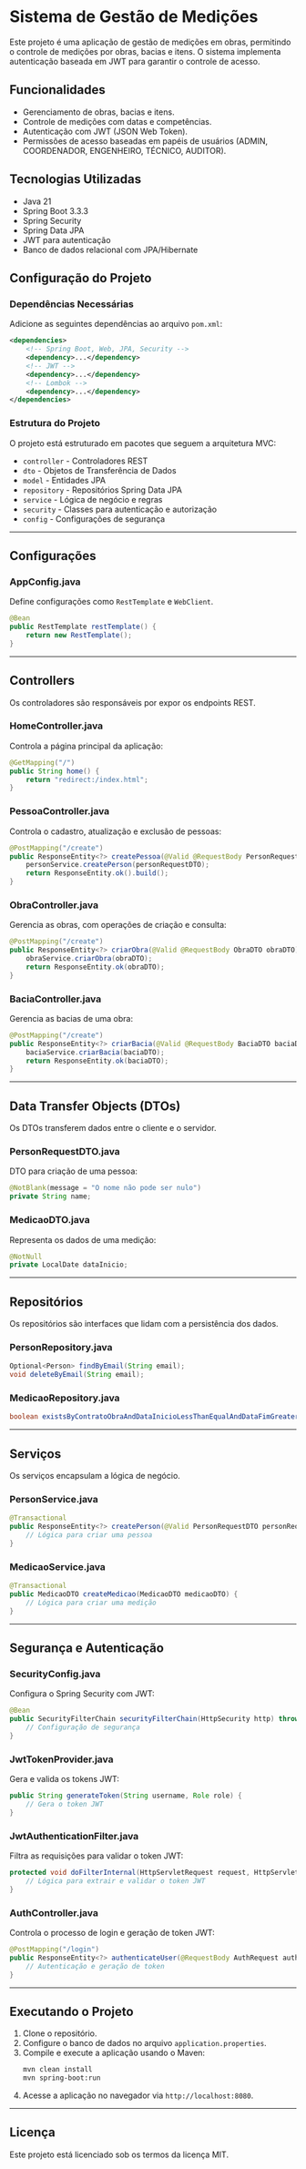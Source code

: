 
# Sistema de Gestão de Medições

Este projeto é uma aplicação de gestão de medições em obras, permitindo o controle de medições por obras, bacias e itens. O sistema implementa autenticação baseada em JWT para garantir o controle de acesso.

## Funcionalidades

- Gerenciamento de obras, bacias e itens.
- Controle de medições com datas e competências.
- Autenticação com JWT (JSON Web Token).
- Permissões de acesso baseadas em papéis de usuários (ADMIN, COORDENADOR, ENGENHEIRO, TÉCNICO, AUDITOR).

## Tecnologias Utilizadas

- Java 21
- Spring Boot 3.3.3
- Spring Security
- Spring Data JPA
- JWT para autenticação
- Banco de dados relacional com JPA/Hibernate

## Configuração do Projeto

### Dependências Necessárias

Adicione as seguintes dependências ao arquivo `pom.xml`:

```xml
<dependencies>
    <!-- Spring Boot, Web, JPA, Security -->
    <dependency>...</dependency>
    <!-- JWT -->
    <dependency>...</dependency>
    <!-- Lombok -->
    <dependency>...</dependency>
</dependencies>
```

### Estrutura do Projeto

O projeto está estruturado em pacotes que seguem a arquitetura MVC:

- `controller` - Controladores REST
- `dto` - Objetos de Transferência de Dados
- `model` - Entidades JPA
- `repository` - Repositórios Spring Data JPA
- `service` - Lógica de negócio e regras
- `security` - Classes para autenticação e autorização
- `config` - Configurações de segurança

---

## Configurações

### AppConfig.java

Define configurações como `RestTemplate` e `WebClient`.

```java
@Bean
public RestTemplate restTemplate() {
    return new RestTemplate();
}
```

---

## Controllers

Os controladores são responsáveis por expor os endpoints REST.

### HomeController.java

Controla a página principal da aplicação:

```java
@GetMapping("/")
public String home() {
    return "redirect:/index.html";
}
```

### PessoaController.java

Controla o cadastro, atualização e exclusão de pessoas:

```java
@PostMapping("/create")
public ResponseEntity<?> createPessoa(@Valid @RequestBody PersonRequestDTO personRequestDTO) {
    personService.createPerson(personRequestDTO);
    return ResponseEntity.ok().build();
}
```

### ObraController.java

Gerencia as obras, com operações de criação e consulta:

```java
@PostMapping("/create")
public ResponseEntity<?> criarObra(@Valid @RequestBody ObraDTO obraDTO) {
    obraService.criarObra(obraDTO);
    return ResponseEntity.ok(obraDTO);
}
```

### BaciaController.java

Gerencia as bacias de uma obra:

```java
@PostMapping("/create")
public ResponseEntity<?> criarBacia(@Valid @RequestBody BaciaDTO baciaDTO) {
    baciaService.criarBacia(baciaDTO);
    return ResponseEntity.ok(baciaDTO);
}
```

---

## Data Transfer Objects (DTOs)

Os DTOs transferem dados entre o cliente e o servidor.

### PersonRequestDTO.java

DTO para criação de uma pessoa:

```java
@NotBlank(message = "O nome não pode ser nulo")
private String name;
```

### MedicaoDTO.java

Representa os dados de uma medição:

```java
@NotNull
private LocalDate dataInicio;
```

---

## Repositórios

Os repositórios são interfaces que lidam com a persistência dos dados.

### PersonRepository.java

```java
Optional<Person> findByEmail(String email);
void deleteByEmail(String email);
```

### MedicaoRepository.java

```java
boolean existsByContratoObraAndDataInicioLessThanEqualAndDataFimGreaterThanEqual(String contratoObra, LocalDate dataFim, LocalDate dataInicio);
```

---

## Serviços

Os serviços encapsulam a lógica de negócio.

### PersonService.java

```java
@Transactional
public ResponseEntity<?> createPerson(@Valid PersonRequestDTO personRequestDTO) {
    // Lógica para criar uma pessoa
}
```

### MedicaoService.java

```java
@Transactional
public MedicaoDTO createMedicao(MedicaoDTO medicaoDTO) {
    // Lógica para criar uma medição
}
```

---

## Segurança e Autenticação

### SecurityConfig.java

Configura o Spring Security com JWT:

```java
@Bean
public SecurityFilterChain securityFilterChain(HttpSecurity http) throws Exception {
    // Configuração de segurança
}
```

### JwtTokenProvider.java

Gera e valida os tokens JWT:

```java
public String generateToken(String username, Role role) {
    // Gera o token JWT
}
```

### JwtAuthenticationFilter.java

Filtra as requisições para validar o token JWT:

```java
protected void doFilterInternal(HttpServletRequest request, HttpServletResponse response, FilterChain filterChain) {
    // Lógica para extrair e validar o token JWT
}
```

### AuthController.java

Controla o processo de login e geração de token JWT:

```java
@PostMapping("/login")
public ResponseEntity<?> authenticateUser(@RequestBody AuthRequest authRequest) {
    // Autenticação e geração de token
}
```

---

## Executando o Projeto

1. Clone o repositório.
2. Configure o banco de dados no arquivo `application.properties`.
3. Compile e execute a aplicação usando o Maven:
   ```bash
   mvn clean install
   mvn spring-boot:run
   ```
4. Acesse a aplicação no navegador via `http://localhost:8080`.

---

## Licença

Este projeto está licenciado sob os termos da licença MIT.
